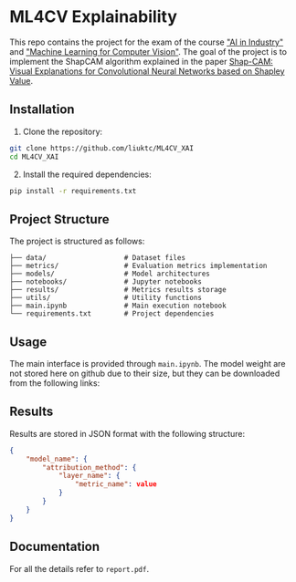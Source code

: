 # ML4CV Explainability

This repo contains the project for the exam of the course ["AI in Industry"](https://www.unibo.it/en/study/phd-professional-masters-specialisation-schools-and-other-programmes/course-unit-catalogue/course-unit/2024/446609) and ["Machine Learning for Computer Vision"](https://www.unibo.it/en/study/phd-professional-masters-specialisation-schools-and-other-programmes/course-unit-catalogue/course-unit/2024/446614). The goal of the project is to implement the ShapCAM algorithm explained in the paper [Shap-CAM: Visual Explanations for
Convolutional Neural Networks based on
Shapley Value](https://arxiv.org/abs/2208.03608v1).

## Installation

1. Clone the repository:

```bash
git clone https://github.com/liuktc/ML4CV_XAI
cd ML4CV_XAI
```

2. Install the required dependencies:

```bash
pip install -r requirements.txt
```

## Project Structure

The project is structured as follows:

```
├── data/                   # Dataset files
├── metrics/                # Evaluation metrics implementation
├── models/                 # Model architectures
├── notebooks/              # Jupyter notebooks
├── results/                # Metrics results storage
├── utils/                  # Utility functions
├── main.ipynb              # Main execution notebook
└── requirements.txt        # Project dependencies
```

## Usage

The main interface is provided through `main.ipynb`. The model weight are not stored here on github due to their size, but they can be downloaded from the following links:

## Results

Results are stored in JSON format with the following structure:

```json
{
    "model_name": {
        "attribution_method": {
            "layer_name": {
                "metric_name": value
            }
        }
    }
}
```

## Documentation

For all the details refer to `report.pdf`.
